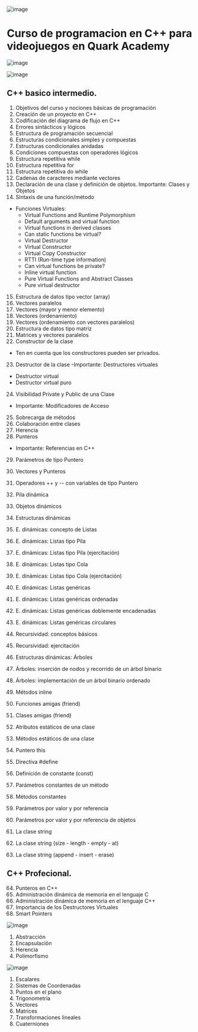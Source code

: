 ![image](https://user-images.githubusercontent.com/78452543/214919925-751222b0-d22f-413b-ab8b-8befa566939f.png)

# Curso de programacion en C++ para videojuegos en Quark Academy

![image](https://user-images.githubusercontent.com/78452543/214920202-8e3e9dbb-4da2-4647-b886-7b89f8bc6c7c.png)

![image](https://user-images.githubusercontent.com/78452543/214920564-3e4be359-ba14-4fbc-80b8-a1266cb7100b.png)

## C++ basico intermedio.

1) Objetivos del curso y nociones básicas de programación
2) Creación de un proyecto en C++
3) Codificación del diagrama de flujo en C++
4) Errores sintácticos y lógicos
5) Estructura de programación secuencial
6) Estructuras condicionales simples y compuestas
7) Estructuras condicionales anidadas
8) Condiciones compuestas con operadores lógicos
9) Estructura repetitiva while
10) Estructura repetitiva for
11) Estructura repetitiva do while
12) Cadenas de caracteres mediante vectores
13) Declaración de una clase y definición de objetos.
Importante: Clases y Objetos
14) Sintaxis de una función/método
- Funciones Virtuales:
    + Virtual Functions and Runtime Polymorphism
    + Default arguments and virtual function
    + Virtual functions in derived classes
    + Can static functions be virtual?
    + Virtual Destructor
    + Virtual Constructor
    + Virtual Copy Constructor 
    + RTTI (Run-time type information)
    + Can virtual functions be private?
    + Inline virtual function
    + Pure Virtual Functions and Abstract Classes
    + Pure virtual destructor
15) Estructura de datos tipo vector (array)
16) Vectores paralelos
17) Vectores (mayor y menor elemento)
18) Vectores (ordenamiento)
19) Vectores (ordenamiento con vectores paralelos)
20) Estructura de datos tipo matriz
21) Matrices y vectores paralelos
22) Constructor de la clase
- Ten en cuenta que los constructores pueden ser privados.
23) Destructor de la clase
-Importante: Destructores virtuales
- Destructor virtual
- Destructor virtual puro
24) Visibilidad Private y Public de una Clase
- Importante: Modificadores de Acceso
25) Sobrecarga de métodos
26) Colaboración entre clases
27) Herencia
28) Punteros
- Importante: Referencias en C++
29) Parámetros de tipo Puntero
30) Vectores y Punteros
31) Operadores ++ y -- con variables de tipo Puntero
32) Pila dinámica
33) Objetos dinámicos
34) Estructuras dinámicas
35) E. dinámicas: concepto de Listas
36) E. dinámicas: Listas tipo Pila
37) E. dinámicas: Listas tipo Pila (ejercitación)
38) E. dinámicas: Listas tipo Cola
39) E. dinámicas: Listas tipo Cola (ejercitación)

40) E. dinámicas: Listas genéricas
41) E. dinámicas: Listas genéricas ordenadas
42) E. dinámicas: Listas genéricas doblemente encadenadas
43) E. dinámicas: Listas genéricas circulares
44) Recursividad: conceptos básicos
45) Recursividad: ejercitación
46) Estructuras dinámicas: Árboles
47) Árboles: inserción de nodos y recorrido de un árbol binario
48) Árboles: implementación de un árbol binario ordenado
49) Métodos inline
50) Funciones amigas (friend)
51) Clases amigas (friend)
52) Atributos estáticos de una clase
53) Métodos estáticos de una clase
54) Puntero this
55) Directiva #define
56) Definición de constante (const)
57) Parámetros constantes de un método
58) Métodos constantes
59) Parámetros por valor y por referencia
60) Parámetros por valor y por referencia de objetos
61) La clase string
62) La clase string (size - length - empty - at)
63) La clase string (append - insert - erase)

## C++ Profecional.

64) Punteros en C++
65) Administración dinámica de memoria en el lenguaje C
66) Administración dinámica de memoria en el lenguaje C++
67) Importancia de los Destructores Virtuales
68) Smart Pointers

![image](https://user-images.githubusercontent.com/78452543/214920969-ea9980d6-921f-420d-9a86-fb417cde4ee3.png)

1) Abstracción
2) Encapsulación
3) Herencia
4) Polimorfismo

![image](https://user-images.githubusercontent.com/78452543/214921187-2526bced-4b5b-4737-8c14-930be593e336.png)

1) Escalares
2) Sistemas de Coordenadas
3) Puntos en el plano
4) Trigonometría
5) Vectores
6) Matrices
7) Transformaciones lineales
8) Cuaterniones
